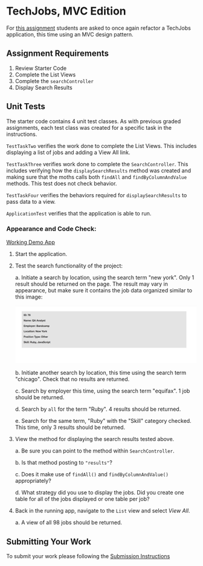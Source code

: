 # TechJobs, MVC Edition

For [this assignment](https://education.launchcode.org/java-web-development/assignments/tech-jobs-mvc.html) students are asked to once again refactor a TechJobs application, this time using an MVC 
design pattern.

## Assignment Requirements

1. Review Starter Code
2. Complete the List Views
3. Complete the `searchController`
4. Display Search Results

## Unit Tests

The starter code contains 4 unit test classes.  As with previous graded assignments, each test class was created for a specific task in the instructions.

`TestTaskTwo` verifies the work done to complete the List Views.  This includes displaying a list of jobs and adding a View All link.

`TestTaskThree` verifies work done to complete the `SearchController`.  This includes verifying how the `displaySearchResults` method was created and making sure that the moths calls both `findAll` and `findByColumnAndValue` methods.  This test does not check behavior.

`TestTaskFour` verifies the behaviors required for `displaySearchResults` to pass data to a view.  

`ApplicationTest` verifies that the application is able to run.
 
### Appearance and Code Check:
 
[Working Demo App](https://lc-java-3-demo.herokuapp.com/)
 
1. Start the application.
1. Test the search functionality of the project:

    a. Initiate a search by location, using the search term "new york". Only 1 result should be returned on the page. The result may vary in appearance, but make sure it contains the job data organized similar to this image:

    ![Search result](searchByLocation.png "Search Result Sample")  

    b. Initiate another search by location, this time using the search term "chicago". Check that no results are returned.

    c. Search by employer this time, using the search term "equifax". 1 job should be returned.
    
    d. Search by `all` for the term "Ruby". 4 results should be returned.
    
    e. Search for the same term, "Ruby" with the "Skill" category checked. This time, only 3 results should be returned.

1. View the method for displaying the search results tested above.

    a. Be sure you can point to the method within `SearchController`.
    
    b. Is that method posting to `"results"`?
    
    c. Does it make use of `findAll()` and `findByColumnAndValue()` appropriately?
    
    d. What strategy did you use to display the jobs. Did you create one table for all of the jobs displayed or one table per job?
 
1. Back in the running app, navigate to the ``List`` view and select *View All*.

    a. A view of all 98 jobs should be returned.

## Submitting Your Work

To submit your work please following the [Submission Instructions](https://education.launchcode.org/java-web-development/assignments/hello-world.html#submitting-your-work)
